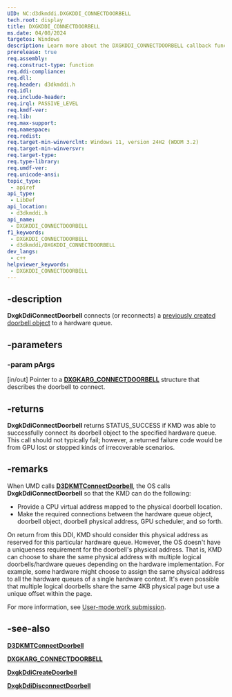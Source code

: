 ```yaml
---
UID: NC:d3dkmddi.DXGKDDI_CONNECTDOORBELL
tech.root: display
title: DXGKDDI_CONNECTDOORBELL
ms.date: 04/08/2024
targetos: Windows
description: Learn more about the DXGKDDI_CONNECTDOORBELL callback function.
prerelease: true
req.assembly: 
req.construct-type: function
req.ddi-compliance: 
req.dll: 
req.header: d3dkmddi.h
req.idl: 
req.include-header: 
req.irql: PASSIVE_LEVEL
req.kmdf-ver: 
req.lib: 
req.max-support: 
req.namespace: 
req.redist: 
req.target-min-winverclnt: Windows 11, version 24H2 (WDDM 3.2)
req.target-min-winversvr: 
req.target-type: 
req.type-library: 
req.umdf-ver: 
req.unicode-ansi: 
topic_type:
 - apiref
api_type:
 - LibDef
api_location:
 - d3dkmddi.h
api_name:
 - DXGKDDI_CONNECTDOORBELL
f1_keywords:
 - DXGKDDI_CONNECTDOORBELL
 - d3dkmddi/DXGKDDI_CONNECTDOORBELL
dev_langs:
 - c++
helpviewer_keywords:
 - DXGKDDI_CONNECTDOORBELL
---
```


## -description

**DxgkDdiConnectDoorbell** connects (or reconnects) a [previously created doorbell object](ns-d3dkmddi-dxgkarg_createdoorbell.md) to a hardware queue.

## -parameters

### -param pArgs

[in/out] Pointer to a [**DXGKARG_CONNECTDOORBELL**](ns-d3dkmddi-dxgkarg_connectdoorbell.md) structure that describes the doorbell to connect.

## -returns

**DxgkDdiConnectDoorbell** returns STATUS_SUCCESS if KMD was able to successfully connect its doorbell object to the specified hardware queue. This call should not typically fail; however, a returned failure code would be from GPU lost or stopped kinds of irrecoverable scenarios.

## -remarks

When UMD calls [**D3DKMTConnectDoorbell**](../d3dkmthk/nf-d3dkmthk-d3dkmtconnectdoorbell.md), the OS calls **DxgkDdiConnectDoorbell** so that the KMD can do the following:

* Provide a CPU virtual address mapped to the physical doorbell location.
* Make the required connections between the hardware queue object, doorbell object, doorbell physical address, GPU scheduler, and so forth.

On return from this DDI, KMD should consider this physical address as reserved for this particular hardware queue. However, the OS doesn't have a uniqueness requirement for the doorbell's physical address. That is, KMD can choose to share the same physical address with multiple logical doorbells/hardware queues depending on the hardware implementation. For example, some hardware might choose to assign the same physical address to all the hardware queues of a single hardware context. It's even possible that multiple logical doorbells share the same 4KB physical page but use a unique offset within the page.

For more information, see [User-mode work submission](/windows-hardware/drivers/display/user-mode-work-submission).

## -see-also

[**D3DKMTConnectDoorbell**](../d3dkmthk/nf-d3dkmthk-d3dkmtconnectdoorbell.md)

[**DXGKARG_CONNECTDOORBELL**](ns-d3dkmddi-dxgkarg_connectdoorbell.md)

[**DxgkDdiCreateDoorbell**](nc-d3dkmddi-dxgkddi_createdoorbell.md)

[**DxgkDdiDisconnectDoorbell**](nc-d3dkmddi-dxgkddi_disconnectdoorbell.md)
